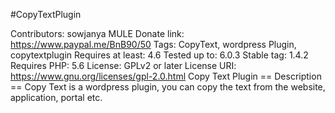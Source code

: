 #CopyTextPlugin


Contributors: sowjanya MULE
Donate link: https://www.paypal.me/BnB90/50
Tags: CopyText, wordpress Plugin, copytextplugin
Requires at least: 4.6
Tested up to: 6.0.3
Stable tag: 1.4.2
Requires PHP: 5.6
License: GPLv2 or later
License URI: https://www.gnu.org/licenses/gpl-2.0.html
Copy Text Plugin
== Description ==
Copy Text is a wordpress plugin, you can copy the text from the website, application, portal etc.
